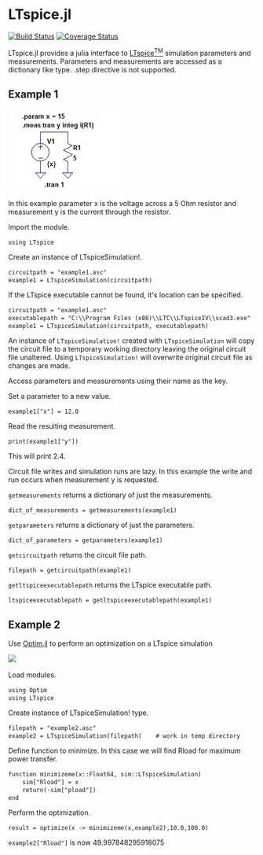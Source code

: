 # LTspice.jl

[![Build Status](https://travis-ci.org/cstook/LTspice.jl.svg?branch=master)](https://travis-ci.org/cstook/LTspice.jl)
[![Coverage Status](https://coveralls.io/repos/cstook/LTspice.jl/badge.svg?branch=v0r4_working&service=github)](https://coveralls.io/github/cstook/LTspice.jl?branch=v0r4_working)

LTspice.jl provides a julia interface to [LTspice<sup>TM</sup>](http://www.linear.com/designtools/software/#LTspice) simulation parameters and measurements.  Parameters and measurements are accessed as a dictionary like type.  .step directive is not supported.

## Example 1

<img src="https://github.com/cstook/LTspice.jl/blob/master/examples/example%201/example1.jpg">

In this example parameter x is the voltage across a 5 Ohm resistor and measurement y is the current through the resistor.

Import the module.
```
using LTspice
```

Create an instance of LTspiceSimulation!.
```
circuitpath = "example1.asc"
example1 = LTspiceSimulation(circuitpath)
```

If the LTspice executable cannot be found, it's location can be specified.
```
circuitpath = "example1.asc"
executablepath = "C:\\Program Files (x86)\\LTC\\LTspiceIV\\scad3.exe"
example1 = LTspiceSimulation(circuitpath, executablepath)
```

An instance of ```LTspiceSimulation!``` created with ```LTspiceSimulation``` will copy the circuit file to a temporary working directory leaving the original circuit file unaltered.  Using ```LTspiceSimulation!``` will overwrite original circuit file as changes are made.

Access parameters and measurements using their name as the key.

Set a parameter to a new value.
```
example1["x"] = 12.0
```

Read the resulting measurement.
```
print(example1["y"])
```
This will print 2.4.

Circuit file writes and simulation runs are lazy.  In this example the write and run occurs when measurement y is requested.

```getmeasurements``` returns a dictionary of just the measurements.
```
dict_of_measurements = getmeasurements(example1)
```

```getparameters``` returns a dictionary of just the parameters.
```
dict_of_parameters = getparameters(example1)
```

```getcircuitpath``` returns the circuit file path. 
```
filepath = getcircuitpath(example1)
```

```getltspiceexecutablepath``` returns the LTspice executable path.
```
ltspiceexecutablepath = getltspiceexecutablepath(example1)
```



## Example 2

Use [Optim.jl](https://github.com/JuliaOpt/Optim.jl) to perform an optimization on a LTspice simulation

<img src="https://github.com/cstook/LTspice.jl/blob/master/examples/example%202/example2.jpg">

Load modules.
```
using Optim
using LTspice
```

Create instance of LTspiceSimulation! type.
```
filepath = "example2.asc"
example2 = LTspiceSimulation(filepath) 	  # work in temp directory
```
Define function to minimize. In this case we will find Rload for maximum power transfer.
```
function minimizeme(x::Float64, sim::LTspiceSimulation)
    sim["Rload"] = x
    return(-sim["pload"])
end
```

Perform the optimization.
```
result = optimize(x -> minimizeme(x,example2),10.0,100.0)
```

```example2["Rload"]``` is now 49.997848295918075





